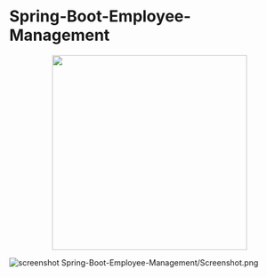 # Spring-Boot-Employee-Management

<p align="center">
  <img src="Spring-Boot-Employee-Management/Screenshot.png" width="350"/>
</p>

![screenshot](https://cloud.githubusercontent.com/assets/16677013/16340898/10b00ad2-39f0-11e6-9f4d-030322ec30ed.png)
Spring-Boot-Employee-Management/Screenshot.png
